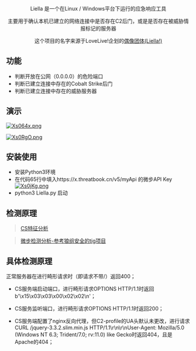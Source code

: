 <div align="center">

Liella 是一个在Linux / Windows平台下运行的应急响应工具

主要用于确认本机已建立的网络连接中是否存在C2后门，或是是否存在被威胁情报标记的服务器

这个项目的名字来源于LoveLive!企划的<a href="https://zh.moegirl.org.cn/Liella!">偶像团体(Liella!)</a>

</div>

## 功能

- 判断开放在公网（0.0.0.0）的危险端口
- 判断已建立连接中存在的Cobalt Strike后门
- 判断已建立连接中存在的威胁服务器

## 演示
[![Xs064x.png](https://s1.ax1x.com/2022/06/09/Xs064x.png)](https://imgtu.com/i/Xs064x)

[![Xs0RgO.png](https://s1.ax1x.com/2022/06/09/Xs0RgO.png)](https://imgtu.com/i/Xs0RgO)

## 安装使用

- 安装Python3环境
- 在代码65行中填入https://x.threatbook.cn/v5/myApi 的微步API Key
[![Xs0jKg.png](https://s1.ax1x.com/2022/06/09/Xs0jKg.png)](https://imgtu.com/i/Xs0jKg)
- python3 Liella.py 启动

## 检测原理

> [CS特征分析](https://mp.weixin.qq.com/s/hNFVTRINKbBiOQiOf0WTMA)

> [微步检测分析-参考狼组安全的tig项目](https://github.com/wgpsec/tig)

## 具体检测原理

正常服务器在进行畸形请求时（即请求不带/）返回400；

- CS服务端启动端口，进行畸形请求OPTIONS HTTP/1.1时返回b'\x15\x03\x03\x00\x02\x02\n'；

- CS服务监听端口，进行畸形请求OPTIONS HTTP/1.1时返回200；

- CS服务端配置了nginx反向代理，但C2-profile的UA头默认未更改，进行请求CURL /jquery-3.3.2.slim.min.js HTTP/1.1\r\n\r\nUser-Agent: Mozilla/5.0 (Windows NT 6.3; Trident/7.0; rv:11.0) like Gecko时返回404，且是Apache的404；
